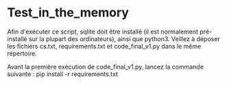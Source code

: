 # Test_in_the_memory

Afin d'exécuter ce script, sqlite doit être installé (il est normalement pré-installé sur la plupart des ordinateurs), ainsi que python3.
Veillez à déposer les fichiers cs.txt, requirements.txt et code_final_v1.py dans le même répertoire.

Avant la première exécution de code_final_v1.py, lancez la commande suivante : 
pip install -r requirements.txt
